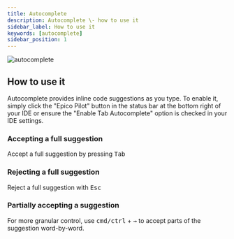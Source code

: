 ```yaml
---
title: Autocomplete
description: Autocomplete \- how to use it
sidebar_label: How to use it
keywords: [autocomplete]
sidebar_position: 1
---
```


![autocomplete](/img/autocomplete.gif)

## How to use it

Autocomplete provides inline code suggestions as you type. To enable it, simply click the "Epico Pilot" button in the status bar at the bottom right of your IDE or ensure the "Enable Tab Autocomplete" option is checked in your IDE settings.

### Accepting a full suggestion

Accept a full suggestion by pressing <kbd>Tab</kbd>

### Rejecting a full suggestion

Reject a full suggestion with <kbd>Esc</kbd>

### Partially accepting a suggestion

For more granular control, use <kbd>cmd/ctrl</kbd> + <kbd>→</kbd> to accept parts of the suggestion word-by-word.
